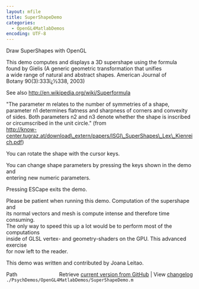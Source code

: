 ```yaml
---
layout: mfile
title: SuperShapeDemo
categories:
  - OpenGL4MatlabDemos
encoding: UTF-8
---
```


Draw SuperShapes with OpenGL  

This demo computes and displays a 3D supershape using the formula  
found by Gielis (A generic geometric transformation that unifies  
a wide range of natural and abstract shapes. American Journal of  
Botany 90(3):333ï¿½338, 2003)  

See also http://en.wikipedia.org/wiki/Superformula  

"The parameter m relates to the number of symmetries of a shape,  
parameter n1 determines flatness and sharpness of corners and convexity  
of sides. Both parameters n2 and n3 denote whether the shape is inscribed  
or circumscribed in the unit circle." (from  
http://know-center.tugraz.at/download\_extern/papers/ISGI\_SuperShapes\_Lex\_Kienreich.pdf)  

You can rotate the shape with the cursor keys.  

You can change shape parameters by pressing the keys shown in the demo and  
entering new numeric parameters.  

Pressing ESCape exits the demo.  

Please be patient when running this demo. Computation of the supershape and  
its normal vectors and mesh is compute intense and therefore time consuming.  
The only way to speed this up a lot would be to perform most of the computations  
inside of GLSL vertex- and geometry-shaders on the GPU. This advanced exercise  
for now left to the reader.  

This demo was written and contributed by Joana Leitao.  



<div class="code_header" style="text-align:right;">
  <span style="float:left;">Path&nbsp;&nbsp;</span> <span class="counter">Retrieve <a href=
  "https://raw.github.com/Psychtoolbox-3/Psychtoolbox-3/beta/./PsychDemos/OpenGL4MatlabDemos/SuperShapeDemo.m">current version from GitHub</a> | View <a href=
  "https://github.com/Psychtoolbox-3/Psychtoolbox-3/commits/beta/./PsychDemos/OpenGL4MatlabDemos/SuperShapeDemo.m">changelog</a></span>
</div>
<div class="code">
  <code>./PsychDemos/OpenGL4MatlabDemos/SuperShapeDemo.m</code>
</div>
